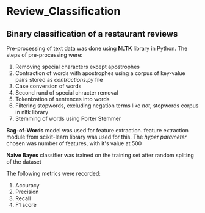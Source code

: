 # Review_Classification
## Binary classification of a restaurant reviews

Pre-processing of text data was done using **NLTK** library in Python. The steps of pre-processing were:
1. Removing special characters except apostrophes
2. Contraction of words with apostrophes using a corpus of key-value pairs stored as *contractions.py* file
3. Case conversion of words
4. Second rund of special chracter removal
5. Tokenization of sentences into words
6. Filtering stopwords, excluding negation terms like *not*, stopwords corpus in nltk library
7. Stemming of words using Porter Stemmer

**Bag-of-Words** model was used for feature extraction. feature extraction module from scikit-learn library was used for this. The *hyper parameter* chosen was number of features, with it's value at 500

**Naive Bayes** classifier was trained on the training set after random spliting of the dataset

The following metrics were recorded:
1. Accuracy
2. Precision
3. Recall
4. F1 score
